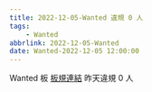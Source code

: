 ```yaml
---
title: 2022-12-05-Wanted 違規 0 人
tags:
    - Wanted
abbrlink: 2022-12-05-Wanted
date: Wanted-2022-12-05 12:00:00
---
```

Wanted 板 [板規連結](https://www.ptt.cc/bbs/Wanted/M.1608829773.A.D3B.html)
昨天違規 0 人
